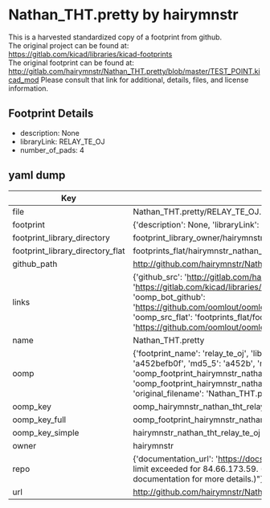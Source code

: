 # Nathan_THT.pretty by hairymnstr  
This is a harvested standardized copy of a footprint from github.  
The original project can be found at:  
https://gitlab.com/kicad/libraries/kicad-footprints  
The original footprint can be found at:
http://gitlab.com/hairymnstr/Nathan_THT.pretty/blob/master/TEST_POINT.kicad_mod
Please consult that link for additional, details, files, and license information.  
## Footprint Details
* description: None  
* libraryLink: RELAY_TE_OJ  
* number_of_pads: 4  
## yaml dump  
| Key | Value |  
| --- | --- |  
| file | Nathan_THT.pretty/RELAY_TE_OJ.kicad_mod |  
| footprint | {'description': None, 'libraryLink': 'RELAY_TE_OJ', 'number_of_pads': 4} |  
| footprint_library_directory | footprint_library_owner/hairymnstr_Nathan_THT.pretty |  
| footprint_library_directory_flat | footprints_flat/hairymnstr_nathan_tht_relay_te_oj/working |  
| github_path | http://github.com/hairymnstr/Nathan_THT.pretty/blob/master/RELAY_TE_OJ.kicad_mod |  
| links | {'github_src': 'http://gitlab.com/hairymnstr/Nathan_THT.pretty/blob/master/TEST_POINT.kicad_mod', 'github_src_repo': 'https://gitlab.com/kicad/libraries/kicad-footprints', 'oomp_bot': 'footprints/hairymnstr_nathan_tht_relay_te_oj/working', 'oomp_bot_github': 'https://github.com/oomlout/oomlout_oomp_footprint_bot/tree/main/footprints/hairymnstr_nathan_tht_relay_te_oj/working', 'oomp_src_flat': 'footprints_flat/footprints_flat/hairymnstr_nathan_tht_relay_te_oj/working', 'oomp_src_flat_github': 'https://github.com/oomlout/oomlout_oomp_footprint_src/tree/main/footprints_flat/hairymnstr_nathan_tht_relay_te_oj/working'} |  
| name | Nathan_THT.pretty |  
| oomp | {'footprint_name': 'relay_te_oj', 'library_name': 'nathan_tht', 'md5': 'a452befb0f2210874876f4966446b25d', 'md5_10': 'a452befb0f', 'md5_5': 'a452b', 'md5_6': 'a452be', 'oomp_key': 'oomp_hairymnstr_nathan_tht_relay_te_oj', 'oomp_key_extra': 'oomp_footprint_hairymnstr_nathan_tht_relay_te_oj', 'oomp_key_full': 'oomp_footprint_hairymnstr_nathan_tht_relay_te_oj_a452be', 'oomp_key_simple': 'hairymnstr_nathan_tht_relay_te_oj', 'original_filename': 'Nathan_THT.pretty/RELAY_TE_OJ.kicad_mod', 'owner_name': 'hairymnstr'} |  
| oomp_key | oomp_hairymnstr_nathan_tht_relay_te_oj |  
| oomp_key_full | oomp_footprint_hairymnstr_nathan_tht_relay_te_oj |  
| oomp_key_simple | hairymnstr_nathan_tht_relay_te_oj |  
| owner | hairymnstr |  
| repo | {'documentation_url': 'https://docs.github.com/rest/overview/resources-in-the-rest-api#rate-limiting', 'message': "API rate limit exceeded for 84.66.173.59. (But here's the good news: Authenticated requests get a higher rate limit. Check out the documentation for more details.)"} |  
| url | http://github.com/hairymnstr/Nathan_THT.pretty |  

